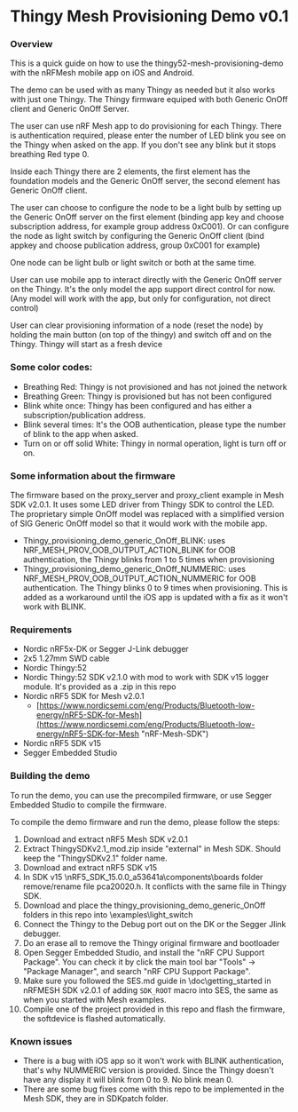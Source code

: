 # Thingy Mesh Provisioning Demo v0.1
### Overview
This is a quick guide on how to use the thingy52-mesh-provisioning-demo with the nRFMesh mobile app on iOS and Android.

The demo can be used with as many Thingy as needed but it also works with just one Thingy. The Thingy firmware equiped with both Generic OnOff client and Generic OnOff Server.

The user can use nRF Mesh app to do provisioning for each Thingy. There is authentication required, please enter the number of LED blink you see on the Thingy when asked on the app. If you don't see any blink but it stops breathing Red type 0.

Inside each Thingy there are 2 elements, the first element has the foundation models and the Generic OnOff server, the second element has Generic OnOff client.

The user can choose to configure the node to be a light bulb by setting up the Generic OnOff server on the first element (binding app key and choose subscription address, for example group address 0xC001). Or can configure the node as light switch by configuring the Generic OnOff client (bind appkey and choose publication address, group 0xC001 for example)

One node can be light bulb or light switch or both at the same time. 

User can use mobile app to interact directly with the Generic OnOff server on the Thingy. It's the only model the app support direct control for now. 
(Any model will work with the app, but only for configuration, not direct control)

User can clear provisioning information of a node (reset the node) by holding the main button (on top of the thingy) and switch off and on the Thingy. Thingy will start as a fresh device

### Some color codes: 

- Breathing Red: Thingy is not provisioned and has not joined the network
- Breathing Green: Thingy is provisioned but has not been configured
- Blink white once: Thingy has been configured and has either a subscription/publication address. 
- Blink several times: It's the OOB authentication, please type the number of blink to the app when asked. 
- Turn on or off solid White: Thingy in normal operation, light is turn off or on. 

### Some information about the firmware
The firmware based on the proxy_server and proxy_client example in Mesh SDK v2.0.1. It uses some LED driver from Thingy SDK to control the LED.
The proprietary simple OnOff model was replaced with a simplified version of SIG Generic OnOff model so that it would work with the mobile app. 

- Thingy_provisioning_demo_generic_OnOff_BLINK: uses NRF_MESH_PROV_OOB_OUTPUT_ACTION_BLINK for OOB authentication, the Thingy blinks from 1 to 5 times when provisioning 
- Thingy_provisioning_demo_generic_OnOff_NUMMERIC: uses NRF_MESH_PROV_OOB_OUTPUT_ACTION_NUMMERIC for OOB authentication. The Thingy blinks 0 to 9 times when provisioning. This is added as a workaround until the iOS app is updated with a fix as it won't work with BLINK. 

### Requirements
- Nordic nRF5x-DK or Segger J-Link debugger
- 2x5 1.27mm SWD cable
- Nordic Thingy:52 
- Nordic Thingy:52 SDK v2.1.0 with mod to work with SDK v15 logger module. It's provided as a .zip in this repo
- Nordic nRF5 SDK for Mesh v2.0.1
    - [https://www.nordicsemi.com/eng/Products/Bluetooth-low-energy/nRF5-SDK-for-Mesh](https://www.nordicsemi.com/eng/Products/Bluetooth-low-energy/nRF5-SDK-for-Mesh "nRF-Mesh-SDK")
- Nordic nRF5 SDK v15 
- Segger Embedded Studio 

### Building the demo
To run the demo, you can use the precompiled firmware, or use Segger Embedded Studio to compile the firmware.

To compile the demo firmware and run the demo, please follow the steps:
1. Download and extract nRF5 Mesh SDK v2.0.1 
2. Extract ThingySDKv2.1_mod.zip inside "external" in Mesh SDK. Should keep the "ThingySDKv2.1" folder name. 
3. Download and extract nRF5 SDK v15 
4. In SDK v15 \nRF5_SDK_15.0.0_a53641a\components\boards folder remove/rename file pca20020.h. It conflicts with the same file in Thingy SDK. 
4. Download and place the thingy_provisioning_demo_generic_OnOff folders in this repo into \examples\light_switch 
5. Connect the Thingy to the Debug port out on the DK or the Segger Jlink debugger. 
6. Do an erase all to remove the Thingy original firmware and bootloader
7. Open Segger Embedded Studio, and install the "nRF CPU Support Package". You can check it by click the main tool bar "Tools" -> "Package Manager", and search "nRF CPU Support Package".
8. Make sure you followed the SES.md guide in \doc\getting_started in nRFMESH SDK v2.0.1 of adding `SDK_ROOT` macro into SES, the same as when you started with Mesh examples. 
9. Compile one of the project provided in this repo and flash the firmware, the softdevice is flashed automatically. 

### Known issues
 - There is a bug with iOS app so it won't work with BLINK authentication, that's why NUMMERIC version is provided. Since the Thingy doesn't have any display it will blink from 0 to 9. No blink mean 0.
 - There are some bug fixes come with this repo to be implemented in the Mesh SDK, they are in SDKpatch folder.
 






